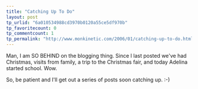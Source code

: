 ```yaml
---
title: "Catching Up To Do"
layout: post
tp_urlid: "6a010534988cd3970b0120a55ce5df970b"
tp_favoritecount: 0
tp_commentcount: 1
tp_permalink: "http://www.monkinetic.com/2006/01/catching-up-to-do.html"
---
```

Man, I am SO BEHIND on the blogging thing. Since I last posted we&#39;ve had Christmas, visits from family, a trip to the Christmas fair, and today Adelina started school. Wow.

So, be patient and I&#39;ll get out a series of posts soon catching up. :-)
